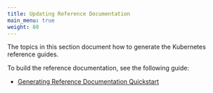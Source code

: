 ```yaml
---
title: Updating Reference Documentation
main_menu: true
weight: 80
---
```


The topics in this section document how to generate the Kubernetes
reference guides.

To build the reference documentation, see the following guide:

- [Generating Reference Documentation Quickstart](/docs/contribute/generate-ref-docs/quickstart/)
